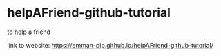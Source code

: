 # helpAFriend-github-tutorial
to help a friend

link to website: 
   https://emman-pip.github.io/helpAFriend-github-tutorial/
